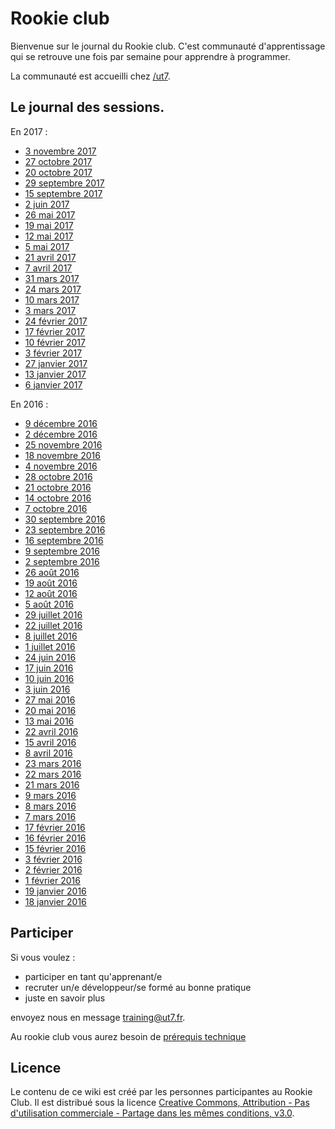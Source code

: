 # Rookie club

Bienvenue sur le journal du Rookie club. C'est communauté d'apprentissage qui se retrouve une fois par semaine pour apprendre à programmer.

La communauté est accueilli chez [/ut7](http://ut7.fr).

## Le journal des sessions.

En 2017 :

- [3 novembre 2017](journaux/20171103.md)
- [27 octobre 2017](journaux/20171027.md)
- [20 octobre 2017](journaux/20171020.md)
- [29 septembre 2017](journaux/20170929.md)
- [15 septembre 2017](journaux/20170915.md)
- [2 juin 2017](journaux/20170602.md)
- [26 mai 2017](journaux/20170526.md)
- [19 mai 2017](journaux/20170519.md)
- [12 mai 2017](journaux/20170512.md)
- [5 mai 2017](journaux/20170505.md)
- [21 avril 2017](journaux/20170421.md)
- [7 avril 2017](journaux/20170407.md)
- [31 mars 2017](journaux/20170331.md)
- [24 mars 2017](journaux/20170324.md)
- [10 mars 2017](journaux/20170310.md)
- [3 mars 2017](journaux/20170303.md)
- [24 février 2017](journaux/20170224.md)
- [17 février 2017](journaux/20170217.md)
- [10 février 2017](journaux/20170210.md)
- [3 février 2017](journaux/20170203.md)
- [27 janvier 2017](journaux/20170127.md)
- [13 janvier 2017](journaux/20170113.md)
- [6 janvier 2017](journaux/20170106.md)


En 2016 :

- [9 décembre 2016](journaux/20161209.md)
- [2 décembre 2016](journaux/20161202.md)
- [25 novembre 2016](journaux/20161125.md)
- [18 novembre 2016](journaux/20161118.md)
- [4 novembre 2016](journaux/20161104.md)
- [28 octobre 2016](journaux/20161028.md)
- [21 octobre 2016](jorunaux/20161021.md)
- [14 octobre 2016](journaux/20161014.md)
- [7 octobre 2016](journaux/20161007.md)
- [30 septembre 2016](journaux/20160930.md)
- [23 septembre 2016](journaux/20160923.md)
- [16 septembre 2016](journaux/20160916.md)
- [9 septembre 2016](journaux/20160909.md)
- [2 septembre 2016](journaux/20160902.md)
- [26 août 2016](journaux/20160826.md)
- [19 août 2016](journaux/20160819.md)
- [12 août 2016](journaux/20160812.md)
- [5 août 2016](journaux/20160805.md)
- [29 juillet 2016](journaux/20160729.md)
- [22 juillet 2016](journaux/20160722.md)
- [8 juillet 2016](journaux/20160708.md)
- [1 juillet 2016](journaux/20160701.md)
- [24 juin 2016](journaux/20160624.md)
- [17 juin 2016](journaux/20160617.md)
- [10 juin 2016](journaux/20160610.md)
- [3 juin 2016](journaux/20160603.md)
- [27 mai 2016](journaux/20160527.md)
- [20 mai 2016](journaux/20160520.md)
- [13 mai 2016](journaux/20160513.md)
- [22 avril 2016](journaux/20160422.md)
- [15 avril 2016](journaux/20160415.md)
- [8 avril 2016](journaux/20160408.md)
- [23 mars 2016](journaux/20160323.md)
- [22 mars 2016](journaux/20160322.md)
- [21 mars 2016](journaux/20160321.md)
- [9 mars 2016](journaux/20160309.md)
- [8 mars 2016](journaux/20160308.md)
- [7 mars 2016](journaux/20160307.md)
- [17 février 2016](journaux/20160217.md)
- [16 février 2016](journaux/20160216.md)
- [15 février 2016](journaux/20160215.md)
- [3 février 2016](journaux/20160203.md)
- [2 février 2016](journaux/20160202.md)
- [1 février 2016](journaux/20160201.md)
- [19 janvier 2016](journaux/20160119.md)
- [18 janvier 2016](journaux/20160118.md)


## Participer

Si vous voulez :
- participer en tant qu'apprenant/e
- recruter un/e développeur/se formé au bonne pratique
- juste en savoir plus

envoyez nous en message [training@ut7.fr](mailto:training@ut7.fr).

Au rookie club vous aurez besoin de [prérequis technique](Les-prérequis.md)


## Licence

Le contenu de ce wiki est créé par les personnes participantes au Rookie Club.
Il est distribué sous la licence [Creative Commons, Attribution - Pas
d'utilisation commerciale - Partage dans les mêmes conditions,
v3.0](http://creativecommons.org/licenses/by-nc-sa/3.0/fr/).
